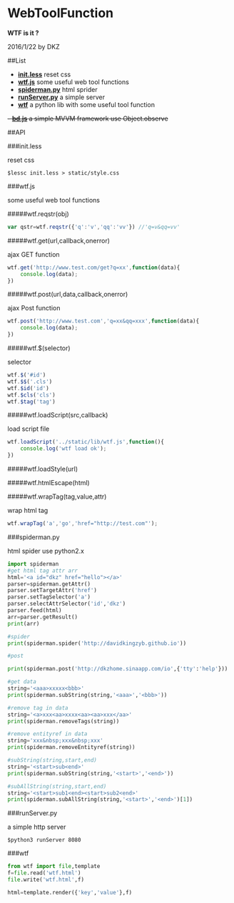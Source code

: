 # WebToolFunction

**WTF is it ?**

2016/1/22 by DKZ



##List


- [**init.less**](#initless) reset css
- [**wtf.js**](#wtfjs) some useful web tool functions
- [**spiderman.py**](#spidermanpy) html sprider
- [**runServer.py**](#runserverpy) a simple server
- [**wtf**](#wtf) a python lib with some useful tool function

~~- [**bd.js**](#bdjs) a simple MVVM framework use Object.observe~~


##API

###init.less

reset css

	$lessc init.less > static/style.css

###wtf.js

some useful web tool functions

#####wtf.reqstr(obj)

```js
var qstr=wtf.reqstr({'q':'v','qq':'vv'}) //'q=v&qq=vv'
```

	
#####wtf.get(url,callback,onerror)

ajax GET function

```js
wtf.get('http://www.test.com/get?q=xx',function(data){
	console.log(data);
})
```
	
#####wtf.post(url,data,callback,onerror)

ajax Post function

```js
wtf.post('http://www.test.com','q=xx&qq=xxx',function(data){
	console.log(data);
})
```

#####wtf.$(selector)

selector

```js
wtf.$('#id')
wtf.$$('.cls')
wtf.$id('id')
wtf.$cls('cls')
wtf.$tag('tag')
```

#####wtf.loadScript(src,callback)

load script file

```js
wtf.loadScript('../static/lib/wtf.js',function(){
	console.log('wtf load ok');
})
```

#####wtf.loadStyle(url)

#####wtf.htmlEscape(html)

#####wtf.wrapTag(tag,value,attr)

wrap html tag

```js
wtf.wrapTag('a','go','href="http://test.com"');
```

###spiderman.py

html spider use python2.x

```py
import spiderman
#get html tag attr arr
html='<a id="dkz" href="hello"></a>'
parser=spiderman.getAttr()
parser.setTargetAttr('href')
parser.setTagSelector('a')
parser.selectAttrSelector('id','dkz')
parser.feed(html)
arr=parser.getResult()
print(arr)

#spider
print(spiderman.spider('http://davidkingzyb.github.io'))

#post

print(spiderman.post('http://dkzhome.sinaapp.com/io',{'tty':'help'}))

#get data
string='<aaa>xxxxx<bbb>'
print(spiderman.subString(string,'<aaa>','<bbb>'))

#remove tag in data
string='<a>xxx<aa>xxxx<aa><aa>xxx</aa>'
print(spiderman.removeTags(string))

#remove entityref in data
string='xxx&nbsp;xxx&nbsp;xxx'
print(spiderman.removeEntityref(string))

#subString(string,start,end)
string='<start>sub<end>'
print(spiderman.subString(string,'<start>','<end>'))

#subAllString(string,start,end)
string='<start>sub1<end><start>sub2<end>'
print(spiderman.subAllString(string,'<start>','<end>')[1])
```
    
###runServer.py

a simple http server

	$python3 runServer 8080
	
###wtf

```py
from wtf import file,template
f=file.read('wtf.html')
file.write('wtf.html',f)

html=template.render({'key','value'},f)
```
